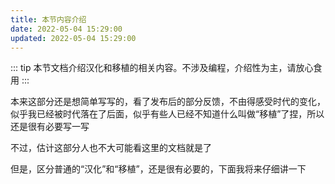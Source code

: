 ```yaml
---
title: 本节内容介绍
date: 2022-05-04 15:29:00
updated: 2022-05-04 15:29:00
---
```


::: tip
本节文档介绍汉化和移植的相关内容。不涉及编程，介绍性为主，请放心食用
:::

本来这部分还是想简单写写的，看了发布后的部分反馈，不由得感受时代的变化，似乎我已经被时代落在了后面，似乎有些人已经不知道什么叫做“移植”了捏，所以还是很有必要写一写

不过，估计这部分人也不大可能看这里的文档就是了

但是，区分普通的“汉化”和“移植”，还是很有必要的，下面我将来仔细讲一下
